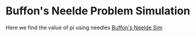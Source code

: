 # Buffon's Neelde Problem Simulation
Here we find the value of pi using needles
[Buffon's Neelde Sim](https://faker-logic.github.io/buffon-needle-sim/)
